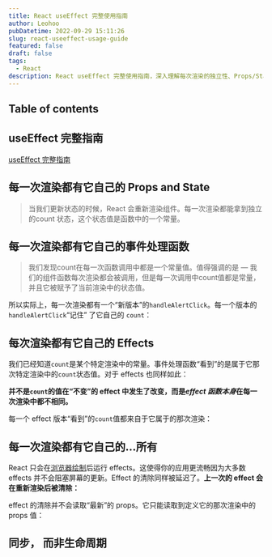 ```yaml
---
title: React useEffect 完整使用指南
author: Leohoo
pubDatetime: 2022-09-29 15:11:26
slug: react-useeffect-usage-guide
featured: false
draft: false
tags:
  - React
description: React useEffect 完整使用指南，深入理解每次渲染的独立性、Props/State闭包特性和Effects生命周期管理机制。
---
```


## Table of contents

## **useEffect 完整指南**

[useEffect 完整指南](https://overreacted.io/zh-hans/a-complete-guide-to-useeffect/)

## **每一次渲染都有它自己的 Props and State**

> 当我们更新状态的时候，React 会重新渲染组件。每一次渲染都能拿到独立的count  状态，这个状态值是函数中的一个常量。
>

## **每一次渲染都有它自己的事件处理函数**

> 我们发现count在每一次函数调用中都是一个常量值。值得强调的是 — 我们的组件函数每次渲染都会被调用，但是每一次调用中count值都是常量，并且它被赋予了当前渲染中的状态值。
>

所以实际上，每一次渲染都有一个“新版本”的`handleAlertClick`。每一个版本的`handleAlertClick`“记住” 了它自己的  `count`：

## **每次渲染都有它自己的 Effects**

我们已经知道`count`是某个特定渲染中的常量。事件处理函数“看到”的是属于它那次特定渲染中的`count`状态值。对于 effects 也同样如此：

**并不是`count`的值在“不变”的 effect 中发生了改变，而是*effect 函数本身*在每一次渲染中都不相同。**

每一个 effect 版本“看到”的`count`值都来自于它属于的那次渲染：

## **每一次渲染都有它自己的…所有**

React 只会在[浏览器绘制](https://medium.com/@dan_abramov/this-benchmark-is-indeed-flawed-c3d6b5b6f97f)后运行 effects。这使得你的应用更流畅因为大多数 effects 并不会阻塞屏幕的更新。Effect 的清除同样被延迟了。**上一次的 effect 会在重新渲染后被清除：**

effect 的清除并不会读取“最新”的 props。它只能读取到定义它的那次渲染中的 props 值：

## **同步， 而非生命周期**
